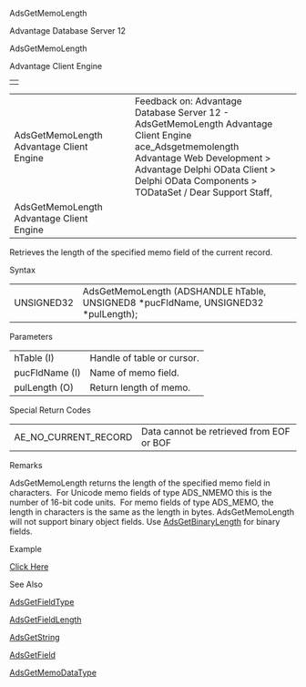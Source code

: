 AdsGetMemoLength




Advantage Database Server 12  

AdsGetMemoLength

Advantage Client Engine

|  |
| --- |
|  |

|  |  |  |  |  |
| --- | --- | --- | --- | --- |
| AdsGetMemoLength  Advantage Client Engine |  |  | Feedback on: Advantage Database Server 12 - AdsGetMemoLength Advantage Client Engine ace\_Adsgetmemolength Advantage Web Development > Advantage Delphi OData Client > Delphi OData Components > TODataSet / Dear Support Staff, |  |
| AdsGetMemoLength  Advantage Client Engine |  |  |  |  |

Retrieves the length of the specified memo field of the current record.

Syntax

|  |  |
| --- | --- |
| UNSIGNED32 | AdsGetMemoLength (ADSHANDLE hTable,  UNSIGNED8 \*pucFldName,  UNSIGNED32 \*pulLength); |

Parameters

|  |  |
| --- | --- |
| hTable (I) | Handle of table or cursor. |
| pucFldName (I) | Name of memo field. |
| pulLength (O) | Return length of memo. |

Special Return Codes

|  |  |
| --- | --- |
| AE\_NO\_CURRENT\_RECORD | Data cannot be retrieved from EOF or BOF |

Remarks

AdsGetMemoLength returns the length of the specified memo field in characters.  For Unicode memo fields of type ADS\_NMEMO this is the number of 16-bit code units.  For memo fields of type ADS\_MEMO, the length in characters is the same as the length in bytes. AdsGetMemoLength will not support binary object fields. Use [AdsGetBinaryLength](ace_adsgetbinarylength.htm) for binary fields.

Example

[Click Here](ace_examples.htm#adsgetmemolengthexample)

See Also

[AdsGetFieldType](ace_adsgetfieldtype.htm)

[AdsGetFieldLength](ace_adsgetfieldlength.htm)

[AdsGetString](ace_adsgetstring.htm)

[AdsGetField](ace_adsgetfield.htm)

[AdsGetMemoDataType](ace_adsgetmemodatatype.htm)